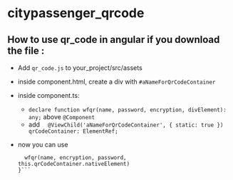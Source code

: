 # citypassenger_qrcode

## How to use qr_code in angular if you download the file :

- Add `qr_code.js` to your_project/src/assets

- inside component.html, create a div with `#aNameForQrCodeContainer`

- inside component.ts:
  - `declare function wfqr(name, password, encryption, divElement): any;` above `@Component`
  - add `  @ViewChild('aNameForQrCodeContainer', { static: true }) qrCodeContainer: ElementRef;`
  
- now you can use

  ```ngOnInit(){  
    wfqr(name, encryption, password, this.qrCodeContainer.nativeElement)  
  }```
